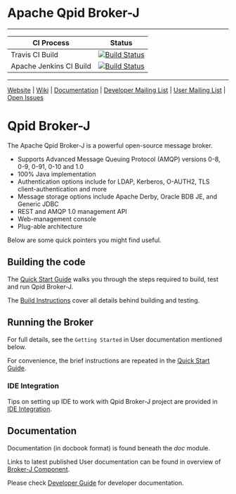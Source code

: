 # Apache Qpid Broker-J

---

|CI Process|Status|
|---|---|
|Travis CI Build|[![Build Status](https://travis-ci.com/apache/qpid-broker-j.svg?branch=main)](https://travis-ci.com/apache/qpid-broker-j?branch=main)|
|Apache Jenkins CI Build|[![Build Status](https://ci-builds.apache.org/buildStatus/icon?job=Qpid%2FQpid-Broker-J-TestMatrix)](https://ci-builds.apache.org/job/Qpid/job/Qpid-Broker-J-TestMatrix/)|

---

[Website](http://qpid.apache.org/) |
[Wiki](https://cwiki.apache.org/confluence/display/qpid) |
[Documentation](http://qpid.apache.org/documentation.html) |
[Developer Mailing List](mailto:dev@qpid.apache.org) |
[User Mailing List](mailto:users@qpid.apache.org) |
[Open Issues](https://issues.apache.org/jira/issues/?jql=project%20%3D%20QPID%20AND%20resolution%20%3D%20Unresolved%20AND%20component%20%3D%20Broker-J%20ORDER%20BY%20key%20DESC)

# Qpid Broker-J

The Apache Qpid Broker-J is a powerful open-source message broker.

* Supports Advanced Message Queuing Protocol (AMQP) versions 0-8, 0-9, 0-91, 0-10 and 1.0
* 100% Java implementation
* Authentication options include for LDAP, Kerberos, O-AUTH2, TLS client-authentication and more
* Message storage options include Apache Derby, Oracle BDB JE, and Generic JDBC
* REST and AMQP 1.0 management API
* Web-management console
* Plug-able architecture

Below are some quick pointers you might find useful.

## Building the code

The [Quick Start Guide](doc/developer-guide/src/main/markdown/quick-start.md) walks you through the steps required
to build, test and run Qpid Broker-J.

The [Build Instructions](doc/developer-guide/src/main/markdown/build-instructions.md) cover all details behind building
and testing.

## Running the Broker

For full details, see the `Getting Started` in User documentation mentioned below.

For convenience, the brief instructions are repeated in the
[Quick Start Guide](doc/developer-guide/src/main/markdown/quick-start.md).

### IDE Integration

Tips on setting up IDE to work with Qpid Broker-J project are provided in
[IDE Integration](doc/developer-guide/src/main/markdown/ide-integration.md).

## Documentation

Documentation (in docbook format) is found beneath the *doc* module.

Links to latest published User documentation can be found in overview of
[Broker-J Component](http://qpid.apache.org/components/broker-j/index.html).

Please check [Developer Guide](doc/developer-guide/src/main/markdown/index.md) for developer documentation.
